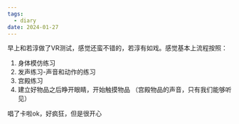 ```yaml
---
tags:
  - diary
date: 2024-01-27
---
```

早上和若淳做了VR测试，感觉还蛮不错的，若淳有如戏。感觉基本上流程按照：

1. 身体模仿练习
2. 发声练习-声音和动作的练习
3. 宫殿练习
4. 建立好物品之后睁开眼睛，开始触摸物品 （宫殿物品的声音，只有我们能够听见）

唱了卡啦ok，好疯狂，但是很开心



